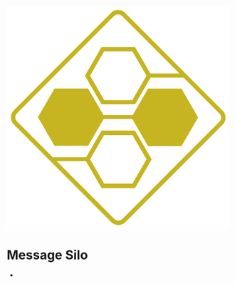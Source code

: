 ![Logo MessageSilo](src/MessageSilo.BlazorApp/MessageSilo.BlazorApp/wwwroot/brand-logo.png) 
# Message Silo
-
